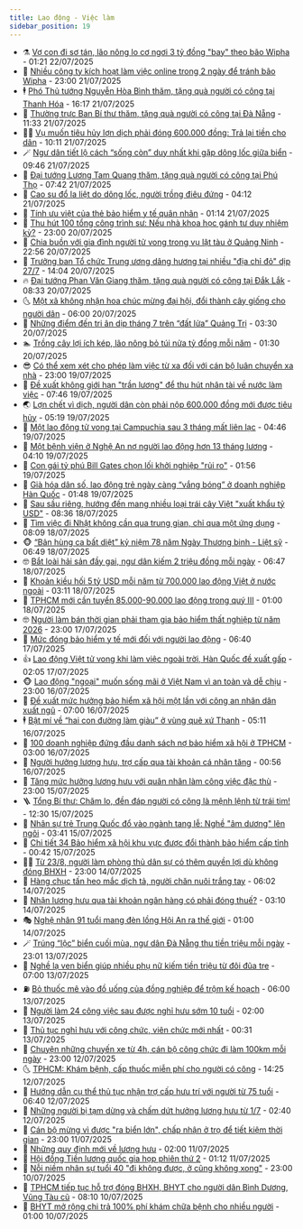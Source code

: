 ```yaml
---
title: Lao động - Việc làm
sidebar_position: 19
---
```


<!-- dantri-lao-dong-viec-lam:START -->
- ⚗️ [Vợ con đi sơ tán, lão nông lo cơ ngơi 3 tỷ đồng &quot;bay&quot; theo bão Wipha](https://dantri.com.vn/lao-dong-viec-lam/vo-con-di-so-tan-lao-nong-lo-co-ngoi-3-ty-dong-bay-theo-bao-wipha-20250722074910200.htm) - 01:21 22/07/2025
- 🙉 [Nhiều công ty kích hoạt làm việc online trong 2 ngày để tránh bão Wipha](https://dantri.com.vn/lao-dong-viec-lam/nhieu-cong-ty-kich-hoat-lam-viec-online-trong-2-ngay-de-tranh-bao-wipha-20250721192219541.htm) - 23:00 21/07/2025
- 🕴 [Phó Thủ tướng Nguyễn Hòa Bình thăm, tặng quà người có công tại Thanh Hóa](https://dantri.com.vn/lao-dong-viec-lam/pho-thu-tuong-nguyen-hoa-binh-tham-tang-qua-nguoi-co-cong-tai-thanh-hoa-20250721222038690.htm) - 16:17 21/07/2025
- 🧐 [Thường trực Ban Bí thư thăm, tặng quà người có công tại Đà Nẵng](https://dantri.com.vn/lao-dong-viec-lam/thuong-truc-ban-bi-thu-tham-tang-qua-nguoi-co-cong-tai-da-nang-20250721174326007.htm) - 11:33 21/07/2025
- 🧑‍💻 [Vụ muốn tiêu hủy lợn dịch phải đóng 600.000 đồng: Trả lại tiền cho dân](https://dantri.com.vn/lao-dong-viec-lam/vu-muon-tieu-huy-lon-dich-phai-dong-600000-dong-tra-lai-tien-cho-dan-20250721160308543.htm) - 10:11 21/07/2025
- 🪄 [Ngư dân tiết lộ cách “sống còn” duy nhất khi gặp dông lốc giữa biển](https://dantri.com.vn/lao-dong-viec-lam/ngu-dan-tiet-lo-cach-song-con-duy-nhat-khi-gap-dong-loc-giua-bien-20250721125106400.htm) - 09:46 21/07/2025
- 🦣 [Đại tướng Lương Tam Quang thăm, tặng quà người có công tại Phú Thọ](https://dantri.com.vn/lao-dong-viec-lam/dai-tuong-luong-tam-quang-tham-tang-qua-nguoi-co-cong-tai-phu-tho-20250721142459014.htm) - 07:42 21/07/2025
- 🎡 [Cao su đổ la liệt do dông lốc, người trồng điêu đứng](https://dantri.com.vn/lao-dong-viec-lam/cao-su-do-la-liet-do-dong-loc-nguoi-trong-dieu-dung-20250721094452774.htm) - 04:12 21/07/2025
- 🦍 [Tính ưu việt của thẻ bảo hiểm y tế quân nhân](https://dantri.com.vn/lao-dong-viec-lam/tinh-uu-viet-cua-the-bao-hiem-y-te-quan-nhan-20250720164854237.htm) - 01:14 21/07/2025
- 🫶 [Thu hút 100 tổng công trình sư: Nếu nhà khoa học gánh tư duy nhiệm kỳ?](https://dantri.com.vn/lao-dong-viec-lam/thu-hut-100-tong-cong-trinh-su-neu-nha-khoa-hoc-ganh-tu-duy-nhiem-ky-20250720092038784.htm) - 23:00 20/07/2025
- 🥸 [Chia buồn với gia đình người tử vong trong vụ lật tàu ở Quảng Ninh](https://dantri.com.vn/lao-dong-viec-lam/chia-buon-voi-gia-dinh-nguoi-tu-vong-trong-vu-lat-tau-o-quang-ninh-20250720220111814.htm) - 22:56 20/07/2025
- 🎡 [Trưởng ban Tổ chức Trung ương dâng hương tại nhiều &quot;địa chỉ đỏ&quot; dịp 27/7](https://dantri.com.vn/lao-dong-viec-lam/truong-ban-to-chuc-trung-uong-dang-huong-tai-nhieu-dia-chi-do-dip-277-20250720185827572.htm) - 14:04 20/07/2025
- 🔥 [Đại tướng Phan Văn Giang thăm, tặng quà người có công tại Đắk Lắk](https://dantri.com.vn/lao-dong-viec-lam/dai-tuong-phan-van-giang-tham-tang-qua-nguoi-co-cong-tai-dak-lak-20250720145130804.htm) - 08:33 20/07/2025
- 🌜 [Một xã không nhận hoa chúc mừng đại hội, đổi thành cây giống cho người dân](https://dantri.com.vn/lao-dong-viec-lam/mot-xa-khong-nhan-hoa-chuc-mung-dai-hoi-doi-thanh-cay-giong-cho-nguoi-dan-20250720113947586.htm) - 06:00 20/07/2025
- 🤭 [Những điểm đến tri ân dịp tháng 7 trên “đất lửa” Quảng Trị](https://dantri.com.vn/lao-dong-viec-lam/nhung-diem-den-tri-an-dip-thang-7-tren-dat-lua-quang-tri-20250717172223847.htm) - 03:30 20/07/2025
- 🏊 [Trồng cây lợi ích kép, lão nông bỏ túi nửa tỷ đồng mỗi năm](https://dantri.com.vn/lao-dong-viec-lam/trong-cay-loi-ich-kep-lao-nong-bo-tui-nua-ty-dong-moi-nam-20250718183716684.htm) - 01:30 20/07/2025
- 😎 [Có thể xem xét cho phép làm việc từ xa đối với cán bộ luân chuyển xa nhà](https://dantri.com.vn/lao-dong-viec-lam/co-the-xem-xet-cho-phep-lam-viec-tu-xa-doi-voi-can-bo-luan-chuyen-xa-nha-20250719112247706.htm) - 23:00 19/07/2025
- 🤖 [Đề xuất không giới hạn &quot;trần lương&quot; để thu hút nhân tài về nước làm việc](https://dantri.com.vn/lao-dong-viec-lam/de-xuat-khong-gioi-han-tran-luong-de-thu-hut-nhan-tai-ve-nuoc-lam-viec-20250719140323441.htm) - 07:46 19/07/2025
- 🌏 [Lợn chết vì dịch, người dân còn phải nộp 600.000 đồng mới được tiêu hủy](https://dantri.com.vn/lao-dong-viec-lam/lon-chet-vi-dich-nguoi-dan-con-phai-nop-600000-dong-moi-duoc-tieu-huy-20250719094110602.htm) - 05:19 19/07/2025
- 🦏 [Một lao động tử vong tại Campuchia sau 3 tháng mất liên lạc](https://dantri.com.vn/lao-dong-viec-lam/mot-lao-dong-tu-vong-tai-campuchia-sau-3-thang-mat-lien-lac-20250719100529698.htm) - 04:46 19/07/2025
- 🤔 [Một bệnh viện ở Nghệ An nợ người lao động hơn 13 tháng lương](https://dantri.com.vn/lao-dong-viec-lam/mot-benh-vien-o-nghe-an-no-nguoi-lao-dong-hon-13-thang-luong-20250719084843968.htm) - 04:10 19/07/2025
- 🌮 [Con gái tỷ phú Bill Gates chọn lối khởi nghiệp &quot;rủi ro&quot;](https://dantri.com.vn/lao-dong-viec-lam/con-gai-ty-phu-bill-gates-chon-loi-khoi-nghiep-rui-ro-20250718091358679.htm) - 01:56 19/07/2025
- 💪 [Già hóa dân số, lao động trẻ ngày càng “vắng bóng” ở doanh nghiệp Hàn Quốc](https://dantri.com.vn/lao-dong-viec-lam/gia-hoa-dan-so-lao-dong-tre-ngay-cang-vang-bong-o-doanh-nghiep-han-quoc-20250716125354772.htm) - 01:48 19/07/2025
- 💪 [Sau sầu riêng, hướng đến mang nhiều loại trái cây Việt &quot;xuất khẩu tỷ USD&quot;](https://dantri.com.vn/lao-dong-viec-lam/sau-sau-rieng-huong-den-mang-nhieu-loai-trai-cay-viet-xuat-khau-ty-usd-20250718103947694.htm) - 08:36 18/07/2025
- 🦒 [Tìm việc đi Nhật không cần qua trung gian, chỉ qua một ứng dụng](https://dantri.com.vn/lao-dong-viec-lam/tim-viec-di-nhat-khong-can-qua-trung-gian-chi-qua-mot-ung-dung-20250718111712620.htm) - 08:09 18/07/2025
- 🐵 [“Bản hùng ca bất diệt” kỷ niệm 78 năm Ngày Thương binh - Liệt sỹ](https://dantri.com.vn/lao-dong-viec-lam/ban-hung-ca-bat-diet-ky-niem-78-nam-ngay-thuong-binh-liet-sy-20250718124316298.htm) - 06:49 18/07/2025
- 🤓 [Bắt loài hải sản đầy gai, ngư dân kiếm 2 triệu đồng mỗi ngày](https://dantri.com.vn/lao-dong-viec-lam/bat-loai-hai-san-day-gai-ngu-dan-kiem-2-trieu-dong-moi-ngay-20250718121010599.htm) - 06:47 18/07/2025
- 🧐 [Khoản kiều hối 5 tỷ USD mỗi năm từ 700.000 lao động Việt ở nước ngoài](https://dantri.com.vn/lao-dong-viec-lam/khoan-kieu-hoi-5-ty-usd-moi-nam-tu-700000-lao-dong-viet-o-nuoc-ngoai-20250718092323462.htm) - 03:11 18/07/2025
- 💪 [TPHCM mới cần tuyển 85.000-90.000 lao động trong quý III](https://dantri.com.vn/lao-dong-viec-lam/tphcm-moi-can-tuyen-85000-90000-lao-dong-trong-quy-iii-20250717131347593.htm) - 01:00 18/07/2025
- 🤓 [Người làm bán thời gian phải tham gia bảo hiểm thất nghiệp từ năm 2026](https://dantri.com.vn/lao-dong-viec-lam/nguoi-lam-ban-thoi-gian-phai-tham-gia-bao-hiem-that-nghiep-tu-nam-2026-20250717141844513.htm) - 23:00 17/07/2025
- 💯 [Mức đóng bảo hiểm y tế mới đối với người lao động](https://dantri.com.vn/lao-dong-viec-lam/muc-dong-bao-hiem-y-te-moi-doi-voi-nguoi-lao-dong-20250717114826325.htm) - 06:40 17/07/2025
- 👍 [Lao động Việt tử vong khi làm việc ngoài trời, Hàn Quốc đề xuất gấp](https://dantri.com.vn/lao-dong-viec-lam/lao-dong-viet-tu-vong-khi-lam-viec-ngoai-troi-han-quoc-de-xuat-gap-20250716123145256.htm) - 02:05 17/07/2025
- 🐵 [Lao động &quot;ngoại&quot; muốn sống mãi ở Việt Nam vì an toàn và dễ chịu](https://dantri.com.vn/lao-dong-viec-lam/lao-dong-ngoai-muon-song-mai-o-viet-nam-vi-an-toan-va-de-chiu-20250716211157957.htm) - 23:00 16/07/2025
- 💂 [Đề xuất mức hưởng bảo hiểm xã hội một lần với công an nhân dân xuất ngũ](https://dantri.com.vn/lao-dong-viec-lam/de-xuat-muc-huong-bao-hiem-xa-hoi-mot-lan-voi-cong-an-nhan-dan-xuat-ngu-20250715212533839.htm) - 07:00 16/07/2025
- 🕴 [Bật mí về “hai con đường làm giàu” ở vùng quê xứ Thanh](https://dantri.com.vn/lao-dong-viec-lam/bat-mi-ve-hai-con-duong-lam-giau-o-vung-que-xu-thanh-20250714083921794.htm) - 05:11 16/07/2025
- 👀 [100 doanh nghiệp đứng đầu danh sách nợ bảo hiểm xã hội ở TPHCM](https://dantri.com.vn/lao-dong-viec-lam/100-doanh-nghiep-dung-dau-danh-sach-no-bao-hiem-xa-hoi-o-tphcm-20250716053454978.htm) - 03:00 16/07/2025
- 🦄 [Người hưởng lương hưu, trợ cấp qua tài khoản cá nhân tăng](https://dantri.com.vn/lao-dong-viec-lam/nguoi-huong-luong-huu-tro-cap-qua-tai-khoan-ca-nhan-tang-20250715211931615.htm) - 00:56 16/07/2025
- 🔭 [Tăng mức hưởng lương hưu với quân nhân làm công việc đặc thù](https://dantri.com.vn/lao-dong-viec-lam/tang-muc-huong-luong-huu-voi-quan-nhan-lam-cong-viec-dac-thu-20250715212001334.htm) - 23:00 15/07/2025
- 🪜 [Tổng Bí thư: Chăm lo, đền đáp người có công là mệnh lệnh từ trái tim!](https://dantri.com.vn/lao-dong-viec-lam/tong-bi-thu-cham-lo-den-dap-nguoi-co-cong-la-menh-lenh-tu-trai-tim-20250715184657588.htm) - 12:30 15/07/2025
- 🌊 [Nhân sự trẻ Trung Quốc đổ vào ngành tang lễ: Nghề &quot;âm dương&quot; lên ngôi](https://dantri.com.vn/lao-dong-viec-lam/nhan-su-tre-trung-quoc-do-vao-nganh-tang-le-nghe-am-duong-len-ngoi-20250715095102934.htm) - 03:41 15/07/2025
- 💯 [Chi tiết 34 Bảo hiểm xã hội khu vực được đổi thành bảo hiểm cấp tỉnh](https://dantri.com.vn/lao-dong-viec-lam/chi-tiet-34-bao-hiem-xa-hoi-khu-vuc-duoc-doi-thanh-bao-hiem-cap-tinh-20250714200227092.htm) - 00:42 15/07/2025
- 👨‍🏫 [Từ 23/8, người làm phòng thủ dân sự có thêm quyền lợi dù không đóng BHXH](https://dantri.com.vn/lao-dong-viec-lam/tu-238-nguoi-lam-phong-thu-dan-su-co-them-quyen-loi-du-khong-dong-bhxh-20250714213154206.htm) - 23:00 14/07/2025
- 🙉 [Hàng chục tấn heo mắc dịch tả, người chăn nuôi trắng tay](https://dantri.com.vn/lao-dong-viec-lam/hang-chuc-tan-heo-mac-dich-ta-nguoi-chan-nuoi-trang-tay-20250714094907514.htm) - 06:02 14/07/2025
- 🦄 [Nhận lương hưu qua tài khoản ngân hàng có phải đóng thuế?](https://dantri.com.vn/lao-dong-viec-lam/nhan-luong-huu-qua-tai-khoan-ngan-hang-co-phai-dong-thue-20250704115044427.htm) - 03:10 14/07/2025
- 🎭 [Nghệ nhân 91 tuổi mang đèn lồng Hội An ra thế giới](https://dantri.com.vn/lao-dong-viec-lam/nghe-nhan-91-tuoi-mang-den-long-hoi-an-ra-the-gioi-20250712170925344.htm) - 01:00 14/07/2025
- 🪄 [Trúng “lộc” biển cuối mùa, ngư dân Đà Nẵng thu tiền triệu mỗi ngày](https://dantri.com.vn/lao-dong-viec-lam/trung-loc-bien-cuoi-mua-ngu-dan-da-nang-thu-tien-trieu-moi-ngay-20250712170135648.htm) - 23:01 13/07/2025
- 🌁 [Nghề lạ ven biển giúp nhiều phụ nữ kiếm tiền triệu từ đôi đũa tre](https://dantri.com.vn/lao-dong-viec-lam/nghe-la-ven-bien-giup-nhieu-phu-nu-kiem-tien-trieu-tu-doi-dua-tre-20250709171921475.htm) - 07:00 13/07/2025
- ⛽️ [Bỏ thuốc mê vào đồ uống của đồng nghiệp để trộm kế hoạch](https://dantri.com.vn/lao-dong-viec-lam/bo-thuoc-me-vao-do-uong-cua-dong-nghiep-de-trom-ke-hoach-20250712111411516.htm) - 06:00 13/07/2025
- 🤩 [Người làm 24 công việc sau được nghỉ hưu sớm 10 tuổi](https://dantri.com.vn/lao-dong-viec-lam/nguoi-lam-24-cong-viec-sau-duoc-nghi-huu-som-10-tuoi-20250711004330871.htm) - 02:00 13/07/2025
- 🌝 [Thủ tục nghỉ hưu với công chức, viên chức mới nhất](https://dantri.com.vn/lao-dong-viec-lam/thu-tuc-nghi-huu-voi-cong-chuc-vien-chuc-moi-nhat-20250712232639312.htm) - 00:31 13/07/2025
- 🤗 [Chuyện những chuyến xe từ 4h, cán bộ công chức đi làm 100km mỗi ngày](https://dantri.com.vn/lao-dong-viec-lam/chuyen-nhung-chuyen-xe-tu-4h-can-bo-cong-chuc-di-lam-100km-moi-ngay-20250709141920896.htm) - 23:00 12/07/2025
- 🌜 [TPHCM: Khám bệnh, cấp thuốc miễn phí cho người có công](https://dantri.com.vn/lao-dong-viec-lam/tphcm-kham-benh-cap-thuoc-mien-phi-cho-nguoi-co-cong-20250712184649777.htm) - 14:25 12/07/2025
- 👀 [Hướng dẫn cụ thể thủ tục nhận trợ cấp hưu trí với người từ 75 tuổi](https://dantri.com.vn/lao-dong-viec-lam/huong-dan-cu-the-thu-tuc-nhan-tro-cap-huu-tri-voi-nguoi-tu-75-tuoi-20250712094552834.htm) - 06:40 12/07/2025
- 🫣 [Những người bị tạm dừng và chấm dứt hưởng lương hưu từ 1/7](https://dantri.com.vn/lao-dong-viec-lam/nhung-nguoi-bi-tam-dung-va-cham-dut-huong-luong-huu-tu-17-20250711004840576.htm) - 02:40 12/07/2025
- 🧠 [Cán bộ mừng vì được &quot;ra biển lớn&quot;, chấp nhận ở trọ để tiết kiệm thời gian](https://dantri.com.vn/lao-dong-viec-lam/can-bo-mung-vi-duoc-ra-bien-lon-chap-nhan-o-tro-de-tiet-kiem-thoi-gian-20250709192451534.htm) - 23:00 11/07/2025
- 🎊 [Những quy định mới về lương hưu](https://dantri.com.vn/lao-dong-viec-lam/nhung-quy-dinh-moi-ve-luong-huu-20250711011417949.htm) - 02:00 11/07/2025
- 🧰 [Hội đồng Tiền lương quốc gia họp phiên thứ 2](https://dantri.com.vn/lao-dong-viec-lam/hoi-dong-tien-luong-quoc-gia-hop-phien-thu-2-20250711075530450.htm) - 01:12 11/07/2025
- 🐘 [Nỗi niềm nhân sự tuổi 40 &quot;đi không được, ở cũng không xong&quot;](https://dantri.com.vn/lao-dong-viec-lam/noi-niem-nhan-su-tuoi-40-di-khong-duoc-o-cung-khong-xong-20250709105932525.htm) - 23:00 10/07/2025
- 🥳 [TPHCM tiếp tục hỗ trợ đóng BHXH, BHYT cho người dân Bình Dương, Vũng Tàu cũ](https://dantri.com.vn/lao-dong-viec-lam/tphcm-tiep-tuc-ho-tro-dong-bhxh-bhyt-cho-nguoi-dan-binh-duong-vung-tau-cu-20250710102254438.htm) - 08:10 10/07/2025
- 🐎 [BHYT mở rộng chi trả 100% phí khám chữa bệnh cho nhiều người](https://dantri.com.vn/lao-dong-viec-lam/bhyt-mo-rong-chi-tra-100-phi-kham-chua-benh-cho-nhieu-nguoi-20250709154201090.htm) - 01:00 10/07/2025<!-- dantri-lao-dong-viec-lam:END -->
